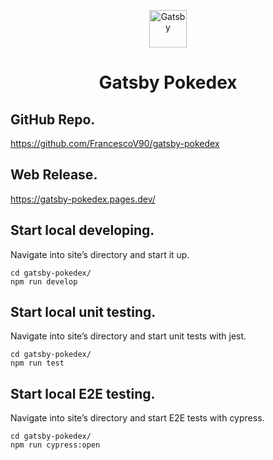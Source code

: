 <p align="center">
  <img alt="Gatsby" src="https://gatsby-pokedex.pages.dev/icons/icon-512x512.png?v=d37e56d401adf5cdd18919945d72bcff" width="60" />
</p>
<h1 align="center">
  Gatsby Pokedex
</h1>

## **GitHub Repo.**

https://github.com/FrancescoV90/gatsby-pokedex

## **Web Release.**

https://gatsby-pokedex.pages.dev/

## **Start local developing.**

Navigate into site’s directory and start it up.

```shell
cd gatsby-pokedex/
npm run develop
```

## **Start local unit testing.**

Navigate into site’s directory and start unit tests with jest.

```shell
cd gatsby-pokedex/
npm run test
```

## **Start local E2E testing.**

Navigate into site’s directory and start E2E tests with cypress.

```shell
cd gatsby-pokedex/
npm run cypress:open
```
